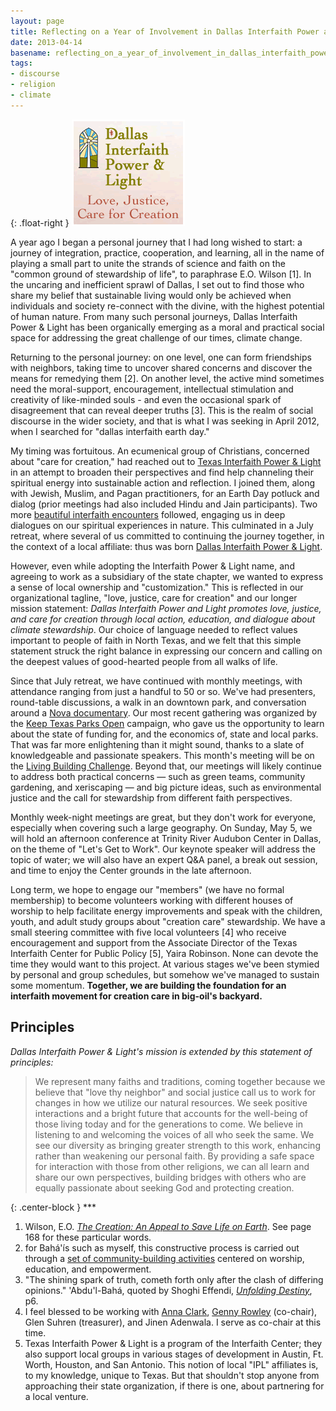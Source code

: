 ```yaml
---
layout: page
title: Reflecting on a Year of Involvement in Dallas Interfaith Power and Light
date: 2013-04-14
basename: reflecting_on_a_year_of_involvement_in_dallas_interfaith_power_and_light
tags:
- discourse
- religion
- climate
---
```


{: .float-right }
![DIPL Logo](/images/dipl_logo_mini.png)

A year ago I began a personal journey that I had long wished to start: a journey
of integration, practice, cooperation, and learning, all in the name of playing
a small part to unite the strands of science and faith on the "common ground of
stewardship of life", to paraphrase E.O. Wilson [1]. In the uncaring and
inefficient sprawl of Dallas, I set out to find those who share my belief that
sustainable living would only be achieved when individuals and society
re-connect with the divine, with the highest potential of human nature. From
many such personal journeys, Dallas Interfaith Power &amp; Light has been
organically emerging as a moral and practical social space for addressing the
great challenge of our times, climate change.

<!--more-->

Returning to the personal journey: on one level, one can form friendships with
neighbors, taking time to uncover shared concerns and discover the means for
remedying them [2]. On another level, the active mind sometimes need the
moral-support, encouragement, intellectual stimulation and creativity of
like-minded souls - and even the occasional spark of disagreement that can
reveal deeper truths [3]. This is the realm of social discourse in the wider
society, and that is what I was seeking in April 2012, when I searched for
"dallas interfaith earth day."

My timing was fortuitous. An ecumenical group of Christians, concerned about
"care for creation," had reached out to <a href="http://txipl.org/">Texas
Interfaith Power &amp; Light</a> in an attempt to broaden their perspectives and
find help channeling their spiritual energy into sustainable action and
reflection. I joined them, along with Jewish, Muslim, and Pagan practitioners,
for an Earth Day potluck and dialog (prior meetings had also included Hindu and
Jain participants). Two more <a href="
http://texasinterfaithcenter.org/content/caring-creation-non-christians-my-journey-interfaith-work">beautiful
interfaith encounters</a>  followed, engaging us in deep dialogues on our
spiritual experiences in nature. This culminated in a July retreat, where
several of us committed to continuing the journey together, in the context of a
local affiliate: thus was born <a href="http://www.dallasinterfaith.org">Dallas
Interfaith Power &amp; Light</a>.

However, even while adopting the Interfaith Power &amp; Light name, and agreeing
to work as a subsidiary of the state chapter, we wanted to express a sense of
local ownership and "customization." This is reflected in our organizational
tagline, "love, justice, care for creation" and our longer mission statement:
_Dallas Interfaith Power and Light promotes love, justice, and care for creation
through local action, education, and dialogue about climate stewardship_. Our
choice of language needed to reflect values important to people of faith in
North Texas, and we felt that this simple statement struck the right balance in
expressing our concern and calling on the deepest values of good-hearted people
from all walks of life.

Since that July retreat, we have continued with monthly meetings, with
attendance ranging from just a handful to 50 or so. We've had presenters,
round-table discussions, a walk in an downtown park, and conversation around a
<a href="http://video.pbs.org/video/1873639434/">Nova documentary</a>. Our most
recent gathering was organized by the <a
href="http://www.keeptexasparksopen.com/">Keep Texas Parks Open</a> campaign,
who gave us the opportunity to learn about the state of funding for, and the
economics of, state and local parks. That was far more enlightening than it
might sound, thanks to a slate of knowledgeable and passionate speakers. This
month's meeting will be on the <a href="http://living-future.org/lbc">Living
Building Challenge</a>. Beyond that, our meetings will likely continue to
address both practical concerns &mdash; such as green teams, community
gardening, and xeriscaping &mdash; and big picture ideas, such as environmental
justice and the call for stewardship from different faith perspectives.

Monthly week-night meetings are great, but they don't work for everyone,
especially when covering such a large geography. On Sunday, May 5, we will hold
an afternoon conference at Trinity River Audubon Center in Dallas, on the theme
of "Let's Get to Work". Our keynote speaker will address the topic of water; we
will also have an expert Q&A panel, a break out session, and time to enjoy the
Center grounds in the late afternoon. 

Long term, we hope to engage our "members" (we have no formal membership) to
become volunteers working with different houses of worship to help facilitate
energy improvements and speak with the children, youth, and adult study groups
about "creation care" stewardship. We have a small steering committee with five
local volunteers [4] who receive encouragement and support from the Associate
Director of the Texas Interfaith Center for Public Policy [5], Yaira Robinson.
None can devote the time they would want to this project. At various stages
we've been stymied by personal and group schedules, but somehow we've managed to
sustain some momentum. **Together, we are building the foundation for an
interfaith movement for creation care in big-oil's backyard.**

## Principles

_Dallas Interfaith Power &amp; Light's mission is extended by this statement of principles:_

> We represent many faiths and traditions, coming together because we believe
> that "love thy neighbor" and social justice call us to work for changes in how
> we utilize our natural resources. We seek positive interactions and a bright
> future that accounts for the well-being of those living today and for the
> generations to come. We believe in listening to and welcoming the voices of
> all who seek the same. We see our diversity as bringing greater strength to
> this work, enhancing rather than weakening our personal faith. By providing a
> safe space for interaction with those from other religions, we can all learn
> and share our own perspectives, building bridges with others who are equally
> passionate about seeking God and protecting creation.

{: .center-block }
\***

1. Wilson, E.O. _<a
  href="http://www.safnet.com/archives/2009/10/review-the-crea.html">The
  Creation: An Appeal to Save Life on Earth</a>_. See page 168 for these
  particular words.
1. for Bah&aacute;'&iacute;s such as myself, this constructive process is carried
  out through a <a href="http://www.bahai.us/community-life/">set of
  community-building activities</a> centered on worship, education, and
  empowerment.
1. "The shining spark of truth, cometh forth only after the clash of differing
  opinions."  'Abdu'l-Bah&aacute;, quoted by Shoghi Effendi, _<a
  href="http://reference.bahai.org/en/t/se/UD/ud-2.html">Unfolding Destiny</a>_,
  p6.
1. I feel blessed to be working with <a href="http://www.annamclark.com/">Anna
  Clark</a>, <a href="http://www.gennyrowley.com/">Genny Rowley</a> (co-chair),
  Glen Suhren (treasurer), and Jinen Adenwala. I serve as co-chair at this time.
1. Texas Interfaith Power &amp; Light is a program of the Interfaith Center; they
  also support local groups in various stages of development in Austin, Ft.
  Worth, Houston, and San Antonio. This notion of local "IPL" affiliates is, to
  my knowledge, unique to Texas. But that shouldn't stop anyone from approaching
  their state organization, if there is one, about partnering for a local
  venture.
